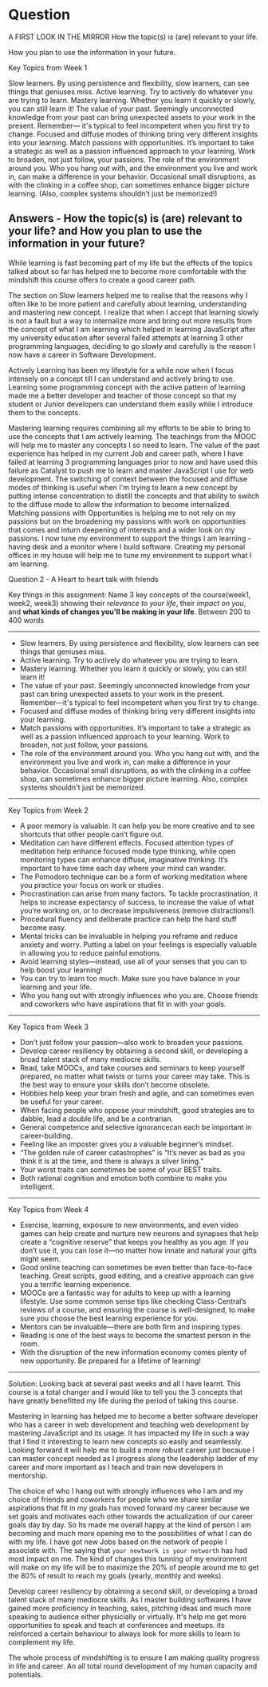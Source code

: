 # Question

A FIRST LOOK IN THE MIRROR How the topic(s) is (are) relevant to your life.

How you plan to use the information in your future.

Key Topics from Week 1

Slow learners. By using persistence and flexibility, slow learners, can see
things that geniuses miss. Active learning. Try to actively do whatever you are
trying to learn. Mastery learning. Whether you learn it quickly or slowly, you
can still learn it! The value of your past. Seemingly unconnected knowledge from
your past can bring unexpected assets to your work in the present. Remember—
it's typical to feel incompetent when you first try to change. Focused and
diffuse modes of thinking bring very different insights into your learning.
Match passions with opportunities. It’s important to take a strategic as well as
a passion influenced approach to your learning. Work to broaden, not just
follow, your passions. The role of the environment around you. Who you hang out
with, and the environment you live and work in, can make a difference in your
behavior. Occasional small disruptions, as with the clinking in a coffee shop,
can sometimes enhance bigger picture learning. (Also, complex systems shouldn't
just be memorized!)

## Answers - How the topic(s) is (are) relevant to your life? and How you plan to use the information in your future?

While learning is fast becoming part of my life but the effects of the topics
talked about so far has helped me to become more comfortable with the mindshift
this course offers to create a good career path.

The section on Slow learners helped me to realise that the reasons why I often
like to be more patient and carefully about learning, understanding and
mastering new concept. I realize that when I accept that learning slowly is not
a fault but a way to internalize more and bring out more results from the
concept of what I am learning which helped in learning JavaScript after my
university education after several failed attempts at learning 3 other
programming languages, deciding to go slowly and carefully is the reason I now
have a career in Software Development.

Actively Learning has been my lifestyle for a while now when I focus intensely
on a concept till I can understand and actively bring to use. Learning some
programming concept with the active pattern of learning made me a better
developer and teacher of those concept so that my student or Junior developers
can understand them easily while I introduce them to the concepts.

Mastering learning requires combining all my efforts to be able to bring to use
the concepts that I am actively learning. The teachings from the MOOC will help
me to master any concepts I so need to learn. The value of the past experience
has helped in my current Job and career path, where I have failed at learning 3
programming languages prior to now and have used this failure as Catalyst to
push me to learn and master JavaScript I use for web development. The switching
of context between the focused and diffuse modes of thinking is useful when I'm
trying to learn a new concept by putting intense concentration to distill the
concepts and that ability to switch to the diffuse mode to allow the information
to become internalized. Matching passions with Opportunities is helping me to
not rely on my passions but on the broadening my passions with work on
opportunities that comes and inturn deepening of interests and a wider look on
my passions. I now tune my environment to support the things I am learning -
having desk and a monitor where I build software. Creating my personal offices
in my house will help me to tune my environment to support what I am learning.

Question 2 - A Heart to heart talk with friends

Key things in this assignment: Name 3 key concepts of the course(week1, week2, week3) showing their *relevance to your life*, their *impact on you*, and **what kinds of changes you'll be making in your life**.
Between 200 to 400 words

----------
- Slow learners. By using persistence and flexibility, slow learners can see things that geniuses miss.
- Active learning. Try to actively do whatever you are trying to learn.
- Mastery learning. Whether you learn it quickly or slowly, you can still learn it!
- The value of your past. Seemingly unconnected knowledge from your past can bring unexpected assets to your work in the present. Remember—it's typical to feel incompetent when you first try to change.
- Focused and diffuse modes of thinking bring very different insights into your learning.
- Match passions with opportunities. It’s important to take a strategic as well as a passion influenced approach to your learning. Work to broaden, not just follow, your passions.
- The role of the environment around you. Who you hang out with, and the environment you live and work in, can make a difference in your behavior. Occasional small disruptions, as with the clinking in a coffee shop, can sometimes enhance bigger picture learning. Also, complex systems shouldn't just be memorized.
----------


Key Topics from Week 2

- A poor memory is valuable. It can help you be more creative and to see shortcuts that other people can’t figure out.
- Meditation can have different effects. Focused attention types of meditation help enhance focused mode type thinking, while open monitoring types can enhance diffuse, imaginative thinking. It’s important to have time each day where your mind can wander.
- The Pomodoro technique can be a form of working meditation where you practice your focus on work or studies.
- Procrastination can arise from many factors. To tackle procrastination, it helps to increase expectancy of success, to increase the value of what you’re working on, or to decrease impulsiveness (remove distractions!).
- Procedural fluency and deliberate practice can help the hard stuff become easy.
- Mental tricks can be invaluable in helping you reframe and reduce anxiety and worry. Putting a label on your feelings is especially valuable in allowing you to reduce painful emotions.
- Avoid learning styles—instead, use all of your senses that you can to help boost your learning!
- You can try to learn too much. Make sure you have balance in your learning and your life.
- Who you hang out with strongly influences who you are. Choose friends and coworkers who have aspirations that fit in with your goals.
----------


Key Topics from Week 3

- Don’t just follow your passion—also work to broaden your passions.
- Develop career resiliency by obtaining a second skill, or developing a broad talent stack of many mediocre skills.
- Read, take MOOCs, and take courses and seminars to keep yourself prepared, no matter what twists or turns your career may take. This is the best way to ensure your skills don’t become obsolete.
- Hobbies help keep your brain fresh and agile, and can sometimes even be useful for your career.
- When facing people who oppose your mindshift, good strategies are to dabble, lead a double life, and be a contrarian.
- General competence and selective ignorancecan each be important in career-building.
- Feeling like an imposter gives you a valuable beginner’s mindset.
- “The golden rule of career catastrophes” is “It’s never as bad as you think it is at the time, and there is always a silver lining.”
- Your worst traits can sometimes be some of your BEST traits.
- Both rational cognition and emotion both combine to make you intelligent.
----------


Key Topics from Week 4

- Exercise, learning, exposure to new envi­ronments, and even video games can help create and nurture new neurons and synapses that help create a “cognitive reserve” that keeps you healthy as you age. If you don’t use it, you can lose it—no matter how innate and natural your gifts might seem.
- Good online teaching can sometimes be even better than face-to-face teaching. Great scripts, good editing, and a creative approach can give you a terrific learning experience.
- MOOCs are a fantastic way for adults to keep up with a learning lifestyle. Use some common sense tips like checking Class-Central’s reviews of a course, and ensuring the course is well-designed, to make sure you choose the best learning experience for you.
- Mentors can be invaluable—there are both firm and inspiring types.
- Reading is one of the best ways to become the smartest person in the room.
- With the disruption of the new information economy comes plenty of new opportunity. Be prepared for a lifetime of learning!
----------
Solution:
Looking back at several past weeks and all I have learnt. This course is a total changer and I would like to tell you the 3 concepts that have greatly benefitted my life during the period of taking this course.

Mastering in learning has helped me to become a better software developer who has a career in web development and teaching web development by mastering JavaScript and its usage. It has impacted my life in such a way that I find it interesting to learn new concepts so easily and seamlessly. Looking forward it will help me to build a more robust career just because I can master concept needed as I progress along the leadership ladder of my career and more important as I teach and train new developers in mentorship.

The choice of who I hang out with strongly influences who I am and my choice of friends and coworkers for people who we share similar aspirations that fit in my goals has moved forward  my career because we set goals and motivates each other towards the actualization of our career goals day by day. So Its made me overall happy at the kind of person I am becoming and much more opening me to the possibilities of what I can do with my life. I have got new Jobs based on the network of people I associate with. The saying that `your newtwork is your networth` has had most impact on me. The kind of changes this tunning of my environment will make on my life will be to maximize the 20% of people around me to get the 80% of result to reach my goals (yearly, monthly and weeks).

Develop career resiliency by obtaining a second skill, or developing a broad talent stack of many mediocre skills. As I master building softwares I have gained more proficiency in teaching, sales, pitching ideas and much more speaking to audience either physicially or virtually. It's help me get more opportunities to speak and teach at conferences and meetups. its reinforced a certain behaviour to always look for more skills to learn to complement my life.

The whole process of mindshifting is to ensure I am making quality progress in life and career. An all total round development of my human capacity and potentials.